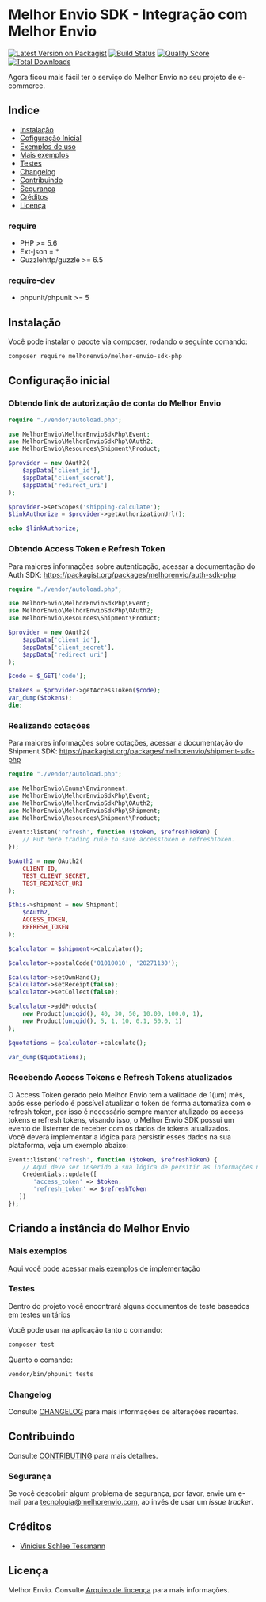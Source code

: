 # Melhor Envio SDK - Integração com Melhor Envio

[![Latest Version on Packagist](https://img.shields.io/packagist/v/melhorenvio/shipment-sdk-php.svg?style=flat-square)](https://packagist.org/packages/melhorenvio/melhor-envio-sdk-php)
[![Build Status](https://img.shields.io/travis/melhorenvio/shipment-sdk-php/master.svg?style=flat-square)](https://travis-ci.org/melhorenvio/shipment-sdk-php)
[![Quality Score](https://img.shields.io/scrutinizer/g/melhorenvio/shipment-sdk-php.svg?style=flat-square)](https://scrutinizer-ci.com/g/melhorenvio/shipment-sdk-php)
[![Total Downloads](https://img.shields.io/packagist/dt/melhorenvio/shipment-sdk-php.svg?style=flat-square)](https://packagist.org/packages/melhorenvio/melhor-envio-sdk-php)

Agora ficou mais fácil ter o serviço do Melhor Envio no seu projeto de e-commerce.

## Indice

* [Instalação](#instalacao)
* [Cofiguração Inicial](##configuração-inicial)
* [Exemplos de uso](##Criando-a-instância-do-Melhor-Envio)
* [Mais exemplos](##Mais-Exemplos)
* [Testes](##Testes)
* [Changelog](##Changelog)
* [Contribuindo](##Contribuindo)
* [Segurança](##Segurança)
* [Créditos](##Créditos)
* [Licença](##Licença)

### require 
* PHP >= 5.6
* Ext-json = *
* Guzzlehttp/guzzle >= 6.5

### require-dev
* phpunit/phpunit >= 5


## Instalação

Você pode instalar o pacote via composer, rodando o seguinte comando:

```bash
composer require melhorenvio/melhor-envio-sdk-php
```

## Configuração inicial
### Obtendo link de autorização de conta do Melhor Envio
```php
require "./vendor/autoload.php";

use MelhorEnvio\MelhorEnvioSdkPhp\Event;
use MelhorEnvio\MelhorEnvioSdkPhp\OAuth2;
use MelhorEnvio\Resources\Shipment\Product;

$provider = new OAuth2(
    $appData['client_id'],
    $appData['client_secret'],
    $appData['redirect_uri']
);

$provider->setScopes('shipping-calculate');
$linkAuthorize = $provider->getAuthorizationUrl();

echo $linkAuthorize;
```
### Obtendo Access Token e Refresh Token
Para maiores informações sobre autenticação, acessar a documentação do Auth SDK:
https://packagist.org/packages/melhorenvio/auth-sdk-php
```php
require "./vendor/autoload.php";

use MelhorEnvio\MelhorEnvioSdkPhp\Event;
use MelhorEnvio\MelhorEnvioSdkPhp\OAuth2;
use MelhorEnvio\Resources\Shipment\Product;

$provider = new OAuth2(
    $appData['client_id'],
    $appData['client_secret'],
    $appData['redirect_uri']
);

$code = $_GET['code'];

$tokens = $provider->getAccessToken($code);
var_dump($tokens);
die;
```

### Realizando cotações
Para maiores informações sobre cotações, acessar a documentação do Shipment SDK:
https://packagist.org/packages/melhorenvio/shipment-sdk-php

```php
require "./vendor/autoload.php";

use MelhorEnvio\Enums\Environment;
use MelhorEnvio\MelhorEnvioSdkPhp\Event;
use MelhorEnvio\MelhorEnvioSdkPhp\OAuth2;
use MelhorEnvio\MelhorEnvioSdkPhp\Shipment;
use MelhorEnvio\Resources\Shipment\Product;

Event::listen('refresh', function ($token, $refreshToken) {
    // Put here trading rule to save accessToken e refreshToken.
});

$oAuth2 = new OAuth2(
    CLIENT_ID,
    TEST_CLIENT_SECRET,
    TEST_REDIRECT_URI
);

$this->shipment = new Shipment(
    $oAuth2,
    ACCESS_TOKEN,
    REFRESH_TOKEN
);

$calculator = $shipment->calculator();

$calculator->postalCode('01010010', '20271130');

$calculator->setOwnHand();
$calculator->setReceipt(false);
$calculator->setCollect(false);

$calculator->addProducts(
    new Product(uniqid(), 40, 30, 50, 10.00, 100.0, 1),
    new Product(uniqid(), 5, 1, 10, 0.1, 50.0, 1)
);

$quotations = $calculator->calculate();

var_dump($quotations);
```

### Recebendo Access Tokens e Refresh Tokens atualizados
O Access Token gerado pelo Melhor Envio tem a validade de 1(um) mês, após esse período é possível atualizar o token de forma automatiza com o refresh token, por isso é necessário sempre manter atulizado os access tokens e refresh tokens, visando isso, o Melhor Envio SDK possui um evento de listerner de receber com os dados de tokens atualizados.  
Você deverá implementar a lógica para persistir esses dados na sua plataforma, veja um exemplo abaixo:
```php
Event::listen('refresh', function ($token, $refreshToken) {
    // Aqui deve ser inserido a sua lógica de persitir as informações na sua plataforma, o código abaixo é apenas um exemplo, o mesmo deve ser subistituido para a sua realidade.
    Credentials::update([
       'access_token' => $token,
       'refresh_token' => $refreshToken 
   ]) 
});
```

## Criando a instância do Melhor Envio


### Mais exemplos

[Aqui você pode acessar mais exemplos de implementação](/examples)

### Testes

Dentro do projeto você encontrará alguns documentos de teste baseados em testes unitários


Você pode usar na aplicação tanto o comando:
``` bash
composer test
```
Quanto o comando:
```bash
vendor/bin/phpunit tests 
```

### Changelog

Consulte [CHANGELOG](CHANGELOG.md) para mais informações de alterações recentes.

## Contribuindo

Consulte [CONTRIBUTING](CONTRIBUTING.md) para mais detalhes.

### Segurança

Se você descobrir algum problema de segurança, por favor, envie um e-mail para tecnologia@melhorenvio.com, ao invés de usar um *issue tracker*.

## Créditos

- [Vinícius Schlee Tessmann](https://github.com/viniciustessmann)

## Licença

Melhor Envio. Consulte [Arquivo de lincença](LICENSE.md) para mais informações.